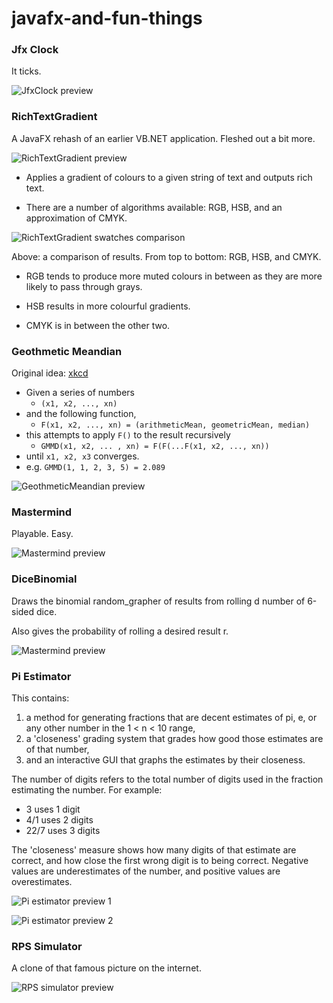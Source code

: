 # javafx-and-fun-things

### Jfx Clock
It ticks.

![JfxClock preview](https://github.com/uncleankiwi/javafx-and-fun-things/blob/master/previews/JfxClock.PNG)

### RichTextGradient
A JavaFX rehash of an earlier VB.NET application. Fleshed out a bit more.

![RichTextGradient preview](https://github.com/uncleankiwi/javafx-and-fun-things/blob/master/previews/RTG.PNG)

- Applies a gradient of colours to a given string of text and outputs rich text.

- There are a number of algorithms available: RGB, HSB, and an approximation of CMYK.

![RichTextGradient swatches comparison](https://github.com/uncleankiwi/javafx-and-fun-things/blob/master/previews/RTGswatches.png)

Above: a comparison of results. From top to bottom: RGB, HSB, and CMYK.

- RGB tends to produce more muted colours in between as they are more likely to pass through grays.

- HSB results in more colourful gradients.

- CMYK is in between the other two.

### Geothmetic Meandian
Original idea: [xkcd](https://xkcd.com/2435/)

- Given a series of numbers
    - `(x1, x2, ..., xn)`
- and the following function,
   - `F(x1, x2, ..., xn) = (arithmeticMean, geometricMean, median)`
- this attempts to apply `F()` to the result recursively
    - `GMMD(x1, x2, ... , xn) = F(F(...F(x1, x2, ..., xn))`
- until `x1, x2, x3` converges.
- e.g. `GMMD(1, 1, 2, 3, 5) = 2.089`

![GeothmeticMeandian preview](https://github.com/uncleankiwi/javafx-and-fun-things/blob/master/previews/geothmeticmeandian.PNG)

### Mastermind
Playable. Easy.

![Mastermind preview](https://github.com/uncleankiwi/javafx-and-fun-things/blob/master/previews/Mastermind.PNG)

### DiceBinomial
Draws the binomial random_grapher of results from rolling d number of 6-sided dice.

Also gives the probability of rolling a desired result r.

![Mastermind preview](https://github.com/uncleankiwi/javafx-and-fun-things/blob/master/previews/DiceBinomial.PNG)

### Pi Estimator
This contains:
1. a method for generating fractions that are decent estimates of pi, e, or any other number in the 1 < n < 10 range,
2. a 'closeness' grading system that grades how good those estimates are of that number,
3. and an interactive GUI that graphs the estimates by their closeness.

The number of digits refers to the total number of digits used in the fraction estimating the number. For
example:
- 3 uses 1 digit
- 4/1 uses 2 digits
- 22/7 uses 3 digits

The 'closeness' measure shows how many digits of that estimate are correct, and how close the first wrong digit is to being correct.
Negative values are underestimates of the number, and positive values are overestimates.

![Pi estimator preview 1](https://github.com/uncleankiwi/javafx-and-fun-things/blob/master/previews/PiEstimator1.PNG)

![Pi estimator preview 2](https://github.com/uncleankiwi/javafx-and-fun-things/blob/master/previews/PiEstimator2.PNG)

### RPS Simulator
A clone of that famous picture on the internet.

![RPS simulator preview](https://github.com/uncleankiwi/javafx-and-fun-things/blob/master/previews/rps_sim.png)